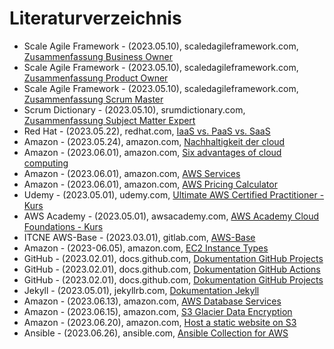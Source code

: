 # Literaturverzeichnis

- Scale Agile Framework - (2023.05.10), scaledagileframework.com, [Zusammenfassung Business Owner](https://scaledagileframework.com/business-owners/)
- Scale Agile Framework - (2023.05.10), scaledagileframework.com, [Zusammenfassung Product Owner](https://scaledagileframework.com/product-owner/)
- Scale Agile Framework - (2023.05.10), scaledagileframework.com, [Zusammenfassung Scrum Master](https://scaledagileframework.com/scrum-master-team-coach/)
- Scrum Dictionary - (2023.05.10), srumdictionary.com, [Zusammenfassung Subject Matter Expert](https://scrumdictionary.com/term/subject-matter-expert-sme/)
- Red Hat - (2023.05.22), redhat.com, [IaaS vs. PaaS vs. SaaS](https://www.redhat.com/de/topics/cloud-computing/iaas-vs-paas-vs-saas)
- Amazon - (2023.05.24), amazon.com, [Nachhaltigkeit der cloud](https://nachhaltigkeit.aboutamazon.de/umwelt/die-cloud)
- Amazon - (2023.06.01), amazon.com, [Six advantages of cloud computing](https://docs.aws.amazon.com/whitepapers/latest/aws-overview/six-advantages-of-cloud-computing.html)
- Amazon - (2023.06.01), amazon.com, [AWS Services](https://aws.amazon.com/de/products/)
- Amazon - (2023.06.01), amazon.com, [AWS Pricing Calculator](https://calculator.aws/)
- Udemy - (2023.05.01), udemy.com, [Ultimate AWS Certified Practitioner - Kurs](https://www.udemy.com/course/aws-certified-cloud-practitioner-new)
- AWS Academy - (2023.05.01), awsacademy.com, [AWS Academy Cloud Foundations - Kurs](https://awsacademy.instructure.com)
- ITCNE AWS-Base - (2023.03.01), gitlab.com, [AWS-Base](https://gitlab.com/ch-tbz-wb/Stud/aws-base)
- Amazon - (2023-06.05), amazon.com, [EC2 Instance Types](https://aws.amazon.com/ec2/instance-types/)
- GitHub - (2023.02.01), docs.github.com, [Dokumentation GitHub Projects](https://docs.github.com/en/pages)
- GitHub - (2023.02.01), docs.github.com, [Dokumentation GitHub Actions](https://docs.github.com/en/actions)
- GitHub - (2023.02.01), docs.github.com, [Dokumentation GitHub Projects](https://docs.github.com/en/issues/planning-and-tracking-with-projects/learning-about-projects/about-projects)
- Jekyll - (2023.05.01), jekyllrb.com, [Dokumentation Jekyll](https://jekyllrb.com/docs/)
- Amazon - (2023.06.13), amazon.com, [AWS Database Services](https://aws.amazon.com/products/databases/)
- Amazon - (2023.06.15), amazon.com, [S3 Glacier Data Encryption](https://docs.aws.amazon.com/amazonglacier/latest/dev/DataEncryption.html)
- Amazon - (2023.06.20), amazon.com, [Host a static website on S3](https://docs.aws.amazon.com/AmazonS3/latest/userguide/WebsiteHosting.html)
- Ansible -  (2023.06.26), ansible.com, [Ansible Collection for AWS](https://docs.ansible.com/ansible/latest/collections/amazon/aws)
